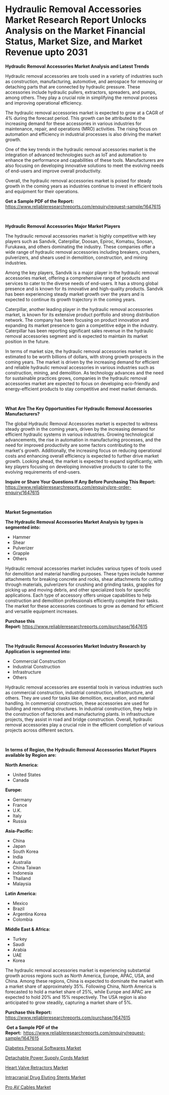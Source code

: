 <p><h1>Hydraulic Removal Accessories Market Research Report Unlocks Analysis on the Market Financial Status, Market Size, and Market Revenue upto 2031</h1></p><p><strong>Hydraulic Removal Accessories Market Analysis and Latest Trends</strong></p>
<p><p>Hydraulic removal accessories are tools used in a variety of industries such as construction, manufacturing, automotive, and aerospace for removing or detaching parts that are connected by hydraulic pressure. These accessories include hydraulic pullers, extractors, spreaders, and pumps, among others. They play a crucial role in simplifying the removal process and improving operational efficiency.</p><p>The hydraulic removal accessories market is expected to grow at a CAGR of 4% during the forecast period. This growth can be attributed to the increasing demand for these accessories in various industries for maintenance, repair, and operations (MRO) activities. The rising focus on automation and efficiency in industrial processes is also driving the market growth.</p><p>One of the key trends in the hydraulic removal accessories market is the integration of advanced technologies such as IoT and automation to enhance the performance and capabilities of these tools. Manufacturers are also focusing on developing innovative solutions to meet the evolving needs of end-users and improve overall productivity.</p><p>Overall, the hydraulic removal accessories market is poised for steady growth in the coming years as industries continue to invest in efficient tools and equipment for their operations.</p></p>
<p><strong>Get a Sample PDF of the Report:&nbsp;</strong> <a href="https://www.reliableresearchreports.com/enquiry/request-sample/1647615">https://www.reliableresearchreports.com/enquiry/request-sample/1647615</a></p>
<p>&nbsp;</p>
<p><strong>Hydraulic Removal Accessories Major Market Players</strong></p>
<p><p>The hydraulic removal accessories market is highly competitive with key players such as Sandvik, Caterpillar, Doosan, Epiroc, Komatsu, Soosan, Furukawa, and others dominating the industry. These companies offer a wide range of hydraulic removal accessories including breakers, crushers, pulverizers, and shears used in demolition, construction, and mining industries.</p><p>Among the key players, Sandvik is a major player in the hydraulic removal accessories market, offering a comprehensive range of products and services to cater to the diverse needs of end-users. It has a strong global presence and is known for its innovative and high-quality products. Sandvik has been experiencing steady market growth over the years and is expected to continue its growth trajectory in the coming years.</p><p>Caterpillar, another leading player in the hydraulic removal accessories market, is known for its extensive product portfolio and strong distribution network. The company has been focusing on product innovation and expanding its market presence to gain a competitive edge in the industry. Caterpillar has been reporting significant sales revenue in the hydraulic removal accessories segment and is expected to maintain its market position in the future.</p><p>In terms of market size, the hydraulic removal accessories market is estimated to be worth billions of dollars, with strong growth prospects in the coming years. The market is driven by the increasing demand for efficient and reliable hydraulic removal accessories in various industries such as construction, mining, and demolition. As technology advances and the need for sustainable practices grows, companies in the hydraulic removal accessories market are expected to focus on developing eco-friendly and energy-efficient products to stay competitive and meet market demands.</p></p>
<p>&nbsp;</p>
<p><strong>What Are The Key Opportunities For Hydraulic Removal Accessories Manufacturers?</strong></p>
<p><p>The global Hydraulic Removal Accessories market is expected to witness steady growth in the coming years, driven by the increasing demand for efficient hydraulic systems in various industries. Growing technological advancements, the rise in automation in manufacturing processes, and the need for improved productivity are some factors contributing to the market's growth. Additionally, the increasing focus on reducing operational costs and enhancing overall efficiency is expected to further drive market growth. Looking ahead, the market is expected to expand significantly, with key players focusing on developing innovative products to cater to the evolving requirements of end-users.</p></p>
<p><strong>Inquire or Share Your Questions If Any Before Purchasing This Report:</strong> <a href="https://www.reliableresearchreports.com/enquiry/pre-order-enquiry/1647615">https://www.reliableresearchreports.com/enquiry/pre-order-enquiry/1647615</a></p>
<p>&nbsp;</p>
<p><strong>Market Segmentation</strong></p>
<p><strong>The Hydraulic Removal Accessories Market Analysis by types is segmented into:</strong></p>
<p><ul><li>Hammer</li><li>Shear</li><li>Pulverizer</li><li>Grapple</li><li>Others</li></ul></p>
<p><p>Hydraulic removal accessories market includes various types of tools used for demolition and material handling purposes. These types include hammer attachments for breaking concrete and rocks, shear attachments for cutting through materials, pulverizers for crushing and grinding tasks, grapples for picking up and moving debris, and other specialized tools for specific applications. Each type of accessory offers unique capabilities to help construction and demolition professionals efficiently complete their tasks. The market for these accessories continues to grow as demand for efficient and versatile equipment increases.</p></p>
<p><strong>Purchase this Report:&nbsp;</strong><a href="https://www.reliableresearchreports.com/purchase/1647615">https://www.reliableresearchreports.com/purchase/1647615</a></p>
<p>&nbsp;</p>
<p><strong>The Hydraulic Removal Accessories Market Industry Research by Application is segmented into:</strong></p>
<p><ul><li>Commercial Construction</li><li>Industrial Construction</li><li>Infrastructure</li><li>Others</li></ul></p>
<p><p>Hydraulic removal accessories are essential tools in various industries such as commercial construction, industrial construction, infrastructure, and others. They are used for tasks like demolition, excavation, and material handling. In commercial construction, these accessories are used for building and renovating structures. In industrial construction, they help in the construction of factories and manufacturing plants. In infrastructure projects, they assist in road and bridge construction. Overall, hydraulic removal accessories play a crucial role in the efficient completion of various projects across different sectors.</p></p>
<p>&nbsp;</p>
<p><strong>In terms of Region, the Hydraulic Removal Accessories Market Players available by Region are:</strong></p>
<p>
    <p> <strong> North America: </strong>
        <ul>
            <li>United States</li>
            <li>Canada</li>
        </ul>
        </p> 
    <p> <strong> Europe: </strong>
        <ul>
            <li>Germany</li>
            <li>France</li>
            <li>U.K.</li>
            <li>Italy</li>
            <li>Russia</li>
        </ul>
        </p> 
    <p> <strong> Asia-Pacific: </strong>
        <ul>
            <li>China</li>
            <li>Japan</li>
            <li>South Korea</li>
            <li>India</li>
            <li>Australia</li>
            <li>China Taiwan</li>
            <li>Indonesia</li>
            <li>Thailand</li>
            <li>Malaysia</li>
        </ul>
        </p> 
    <p> <strong> Latin America: </strong>
        <ul>
            <li>Mexico</li>
            <li>Brazil</li>
            <li>Argentina Korea</li>
            <li>Colombia</li>
        </ul>
        </p> 
    <p> <strong> Middle East & Africa: </strong>
        <ul>
            <li>Turkey</li>
            <li>Saudi</li>
            <li>Arabia</li>
            <li>UAE</li>
            <li>Korea</li>
        </ul>
    </p>
    </p>
<p><p>The hydraulic removal accessories market is experiencing substantial growth across regions such as North America, Europe, APAC, USA, and China. Among these regions, China is expected to dominate the market with a market share of approximately 35%. Following China, North America is forecasted to hold a market share of 25%, while Europe and APAC are expected to hold 20% and 15% respectively. The USA region is also anticipated to grow steadily, capturing a market share of 5%.</p></p>
<p><strong>Purchase this Report: </strong><a href="https://www.reliableresearchreports.com/purchase/1647615">https://www.reliableresearchreports.com/purchase/1647615</a></p>
<p>&nbsp;<strong>Get a Sample PDF of the Report:&nbsp;&nbsp;</strong><a href="https://www.reliableresearchreports.com/enquiry/request-sample/1647615">https://www.reliableresearchreports.com/enquiry/request-sample/1647615</a></p>
<p><strong></strong></p>
<p><p><a href="https://unruly-ladybug-44b.notion.site/Diabetes-Personal-Softwares-Market-Size-and-Growth-Market-Segmentation-Regional-and-Country-Breakd-f8e626cf88ac498eb1e1989d00e59f96">Diabetes Personal Softwares Market</a></p><p><a href="https://view.publitas.com/reportprime-1/detachable-power-supply-cords-market-size-reflecting-a-forecast-till-2031-market-by-type-by-application-and-by-geography/">Detachable Power Supply Cords Market</a></p><p><a href="https://meowing-lemming-dd3.notion.site/Heart-Valve-Retractors-Market-Insights-Market-Players-and-Forecast-Till-2031-8bbfcf617cfa4fdc8a779c652cc18dd6">Heart Valve Retractors Market</a></p><p><a href="https://shimmer-gardenia-37a.notion.site/Intracranial-Drug-Eluting-Stents-Market-Analysis-Examines-its-Scope-on-Growth-Opportunities-and-For-8db020f5a25f42cba7aff7e3706c42e1">Intracranial Drug Eluting Stents Market</a></p><p><a href="https://view.publitas.com/reportprime-1/pro-av-cables-market-size-market-share-and-global-market-analysis-report-2024-2031/">Pro AV Cables Market</a></p></p>